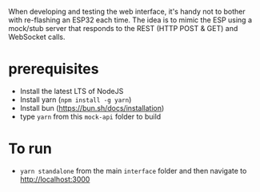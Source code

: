 When developing and testing the web interface, it's handy not to bother with re-flashing an ESP32 each time. The idea is to mimic the ESP using a mock/stub server that responds to the REST (HTTP POST & GET) and WebSocket calls.

# prerequisites

- Install the latest LTS of NodeJS
- Install yarn (`npm install -g yarn`)
- Install bun (<https://bun.sh/docs/installation>)
- type `yarn` from this `mock-api` folder to build

# To run

- `yarn standalone` from the main `interface` folder and then navigate to <http://localhost:3000>
